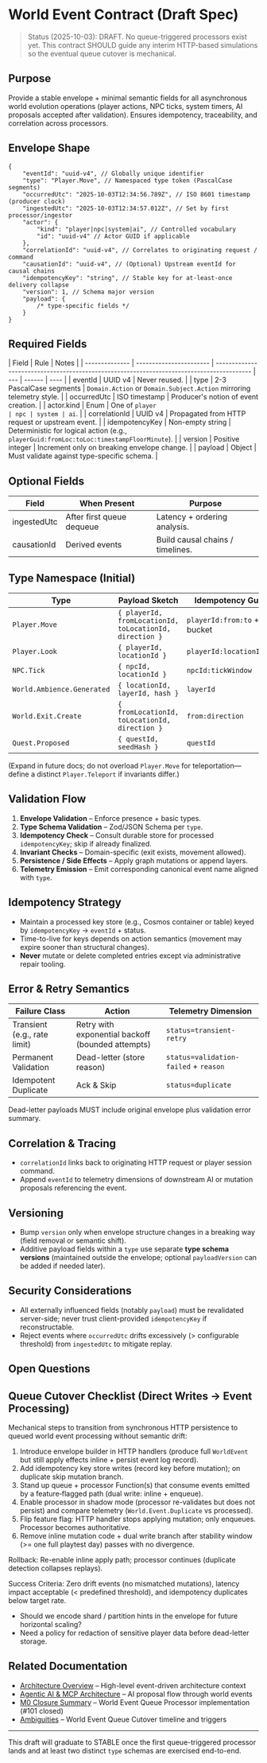 # World Event Contract (Draft Spec)

> Status (2025-10-03): DRAFT. No queue-triggered processors exist yet. This contract SHOULD guide any interim HTTP-based simulations so the eventual queue cutover is mechanical.

## Purpose

Provide a stable envelope + minimal semantic fields for all asynchronous world evolution operations (player actions, NPC ticks, system timers, AI proposals accepted after validation). Ensures idempotency, traceability, and correlation across processors.

## Envelope Shape

```jsonc
{
    "eventId": "uuid-v4", // Globally unique identifier
    "type": "Player.Move", // Namespaced type token (PascalCase segments)
    "occurredUtc": "2025-10-03T12:34:56.789Z", // ISO 8601 timestamp (producer clock)
    "ingestedUtc": "2025-10-03T12:34:57.012Z", // Set by first processor/ingestor
    "actor": {
        "kind": "player|npc|system|ai", // Controlled vocabulary
        "id": "uuid-v4" // Actor GUID if applicable
    },
    "correlationId": "uuid-v4", // Correlates to originating request / command
    "causationId": "uuid-v4", // (Optional) Upstream eventId for causal chains
    "idempotencyKey": "string", // Stable key for at-least-once delivery collapse
    "version": 1, // Schema major version
    "payload": {
        /* type-specific fields */
    }
}
```

## Required Fields

| Field          | Rule                    | Notes                                                                                     |
| -------------- | ----------------------- | ----------------------------------------------------------------------------------------- | --- | ------ | ---- |
| eventId        | UUID v4                 | Never reused.                                                                             |
| type           | 2-3 PascalCase segments | `Domain.Action` or `Domain.Subject.Action` mirroring telemetry style.                     |
| occurredUtc    | ISO timestamp           | Producer's notion of event creation.                                                      |
| actor.kind     | Enum                    | One of `player                                                                            | npc | system | ai`. |
| correlationId  | UUID v4                 | Propagated from HTTP request or upstream event.                                           |
| idempotencyKey | Non-empty string        | Deterministic for logical action (e.g., `playerGuid:fromLoc:toLoc:timestampFloorMinute`). |
| version        | Positive integer        | Increment only on breaking envelope change.                                               |
| payload        | Object                  | Must validate against type-specific schema.                                               |

## Optional Fields

| Field       | When Present              | Purpose                          |
| ----------- | ------------------------- | -------------------------------- |
| ingestedUtc | After first queue dequeue | Latency + ordering analysis.     |
| causationId | Derived events            | Build causal chains / timelines. |

## Type Namespace (Initial)

| Type                       | Payload Sketch                                          | Idempotency Guidance               |
| -------------------------- | ------------------------------------------------------- | ---------------------------------- |
| `Player.Move`              | `{ playerId, fromLocationId, toLocationId, direction }` | `playerId:from:to` + minute bucket |
| `Player.Look`              | `{ playerId, locationId }`                              | `playerId:locationId:minute`       |
| `NPC.Tick`                 | `{ npcId, locationId }`                                 | `npcId:tickWindow`                 |
| `World.Ambience.Generated` | `{ locationId, layerId, hash }`                         | `layerId`                          |
| `World.Exit.Create`        | `{ fromLocationId, toLocationId, direction }`           | `from:direction`                   |
| `Quest.Proposed`           | `{ questId, seedHash }`                                 | `questId`                          |

(Expand in future docs; do not overload `Player.Move` for teleportation—define a distinct `Player.Teleport` if invariants differ.)

## Validation Flow

1. **Envelope Validation** – Enforce presence + basic types.
2. **Type Schema Validation** – Zod/JSON Schema per `type`.
3. **Idempotency Check** – Consult durable store for processed `idempotencyKey`; skip if already finalized.
4. **Invariant Checks** – Domain-specific (exit exists, movement allowed).
5. **Persistence / Side Effects** – Apply graph mutations or append layers.
6. **Telemetry Emission** – Emit corresponding canonical event name aligned with `type`.

## Idempotency Strategy

-   Maintain a processed key store (e.g., Cosmos container or table) keyed by `idempotencyKey` → `eventId` + status.
-   Time-to-live for keys depends on action semantics (movement may expire sooner than structural changes).
-   **Never** mutate or delete completed entries except via administrative repair tooling.

## Error & Retry Semantics

| Failure Class                | Action                                            | Telemetry Dimension                   |
| ---------------------------- | ------------------------------------------------- | ------------------------------------- |
| Transient (e.g., rate limit) | Retry with exponential backoff (bounded attempts) | `status=transient-retry`              |
| Permanent Validation         | Dead-letter (store reason)                        | `status=validation-failed` + `reason` |
| Idempotent Duplicate         | Ack & Skip                                        | `status=duplicate`                    |

Dead-letter payloads MUST include original envelope plus validation error summary.

## Correlation & Tracing

-   `correlationId` links back to originating HTTP request or player session command.
-   Append `eventId` to telemetry dimensions of downstream AI or mutation proposals referencing the event.

## Versioning

-   Bump `version` only when envelope structure changes in a breaking way (field removal or semantic shift).
-   Additive payload fields within a `type` use separate **type schema versions** (maintained outside the envelope; optional `payloadVersion` can be added if needed later).

## Security Considerations

-   All externally influenced fields (notably `payload`) must be revalidated server-side; never trust client-provided `idempotencyKey` if reconstructable.
-   Reject events where `occurredUtc` drifts excessively (> configurable threshold) from `ingestedUtc` to mitigate replay.

## Open Questions

## Queue Cutover Checklist (Direct Writes → Event Processing)

Mechanical steps to transition from synchronous HTTP persistence to queued world event processing without semantic drift:

1. Introduce envelope builder in HTTP handlers (produce full `WorldEvent` but still apply effects inline + persist event log record).
2. Add idempotency key store writes (record key before mutation); on duplicate skip mutation branch.
3. Stand up queue + processor Function(s) that consume events emitted by a feature‑flagged path (dual write: inline + enqueue).
4. Enable processor in shadow mode (processor re-validates but does not persist) and compare telemetry (`World.Event.Duplicate` vs processed).
5. Flip feature flag: HTTP handler stops applying mutation; only enqueues. Processor becomes authoritative.
6. Remove inline mutation code + dual write branch after stability window (>= one full playtest day) passes with no divergence.

Rollback: Re-enable inline apply path; processor continues (duplicate detection collapses replays).

Success Criteria: Zero drift events (no mismatched mutations), latency impact acceptable (< predefined threshold), and idempotency duplicates below target rate.

-   Should we encode shard / partition hints in the envelope for future horizontal scaling?
-   Need a policy for redaction of sensitive player data before dead-letter storage.

## Related Documentation

-   [Architecture Overview](./overview.md) – High-level event-driven architecture context
-   [Agentic AI & MCP Architecture](./agentic-ai-and-mcp.md) – AI proposal flow through world events
-   [M0 Closure Summary](../milestones/M0-closure-summary.md) – World Event Queue Processor implementation (#101 closed)
-   [Ambiguities](../ambiguities.md) – World Event Queue Cutover timeline and triggers

---

This draft will graduate to STABLE once the first queue-triggered processor lands and at least two distinct `type` schemas are exercised end-to-end.
